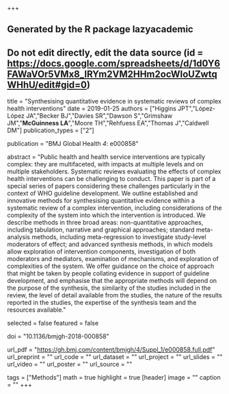 +++
## Generated by the R package lazyacademic
## Do not edit directly, edit the data source (id = https://docs.google.com/spreadsheets/d/1d0Y6FAWaVOr5VMx8_lRYm2VM2HHm2ocWIoUZwtqWHhU/edit#gid=0)

title = "Synthesising quantitative evidence in systematic reviews of complex health interventions"
date = 2019-01-25
authors = ["Higgins JPT","López-López JA","Becker BJ","Davies SR","Dawson S","Grimshaw JM","**McGuinness LA**","Moore TH","Rehfuess EA","Thomas J","Caldwell DM"]
publication_types = ["2"]

publication = "BMJ Global Health *4*: e000858"

abstract = "Public health and health service interventions are typically complex: they are multifaceted, with impacts at multiple levels and on multiple stakeholders. Systematic reviews evaluating the effects of complex health interventions can be challenging to conduct. This paper is part of a special series of papers considering these challenges particularly in the context of WHO guideline development. We outline established and innovative methods for synthesising quantitative evidence within a systematic review of a complex intervention, including considerations of the complexity of the system into which the intervention is introduced. We describe methods in three broad areas: non-quantitative approaches, including tabulation, narrative and graphical approaches; standard meta-analysis methods, including meta-regression to investigate study-level moderators of effect; and advanced synthesis methods, in which models allow exploration of intervention components, investigation of both moderators and mediators, examination of mechanisms, and exploration of complexities of the system. We offer guidance on the choice of approach that might be taken by people collating evidence in support of guideline development, and emphasise that the appropriate methods will depend on the purpose of the synthesis, the similarity of the studies included in the review, the level of detail available from the studies, the nature of the results reported in the studies, the expertise of the synthesis team and the resources available."

selected = false
featured = false

doi = "10.1136/bmjgh-2018-000858"

url_pdf = "https://gh.bmj.com/content/bmjgh/4/Suppl_1/e000858.full.pdf"
url_preprint = ""
url_code = ""
url_dataset = ""
url_project = ""
url_slides = ""
url_video = ""
url_poster = ""
url_source = ""

tags = ["Methods"]
math = true
highlight = true
[header]
image = ""
caption = ""
+++
